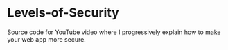 # Levels-of-Security
Source code for YouTube video where I progressively explain how to make your web app more secure.
